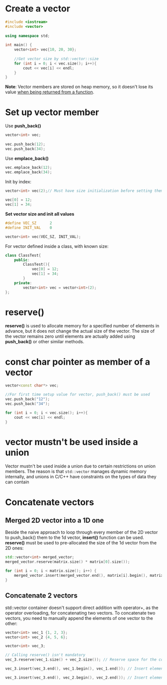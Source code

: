 # Create a vector
```cpp
#include <iostream>
#include <vector>
 
using namespace std;
 
int main() {
    vector<int> vec{10, 20, 30};
   
    //Get vector size by std::vector::size
    for (int i = 0; i < vec.size(); i++){
        cout << vec[i] << endl;
    }
}
```
**Note**: Vector members are stored on heap memory, so it doesn't lose its value [when being returned from a function](Vector%20and%20function.md#function-returns-vector).

# Set up vector member 
Use **push_back()**
```cpp
vector<int> vec;
 
vec.push_back(12);
vec.push_back(34);
```
Use **emplace_back()**
```cpp
vec.emplace_back(12);
vec.emplace_back(34);
```
Init by index:

```cpp
vector<int> vec(2);// Must have size initialization before setting them by index
   
vec[0] = 12;
vec[1] = 34;
```
**Set vector size and init all values**
```cpp
#define VEC_SZ      2
#define INIT_VAL    0

vector<int> vec(VEC_SZ, INIT_VAL);
```
For vector defined inside a class, with known size:
```cpp
class ClassTest{
    public:
        ClassTest(){
            vec[0] = 12;
            vec[1] = 34;
        }
    private:
        vector<int> vec = vector<int>(2);
};
```
# reserve()

**reserve()** is used to allocate memory for a specified number of elements in advance, but it does not change the actual size of the vector. The size of the vector remains zero until elements are actually added using **push_back()** or other similar methods.

# const char pointer as member of a vector

```cpp
vector<const char*> vec;

//For first time setup value for vector, push_back() must be used
vec.push_back("12");
vec.push_back("34");

for (int i = 0; i < vec.size(); i++){
    cout << vec[i] << endl;
}
```

# vector mustn't be used inside a union

Vector mustn't be used inside a union due to certain restrictions on union members. The reason is that ``std::vector`` manages dynamic memory internally, and unions in C/C++ have constraints on the types of data they can contain
# Concatenate vectors
## Merged 2D vector into a 1D one
Beside the naive approach to loop through every member of the 2D vector to push_back() them to the 1d vector, **insert()** function can be used. **reserve()** must be used to pre-allocated the size of the 1d vector from the 2D ones:
```cpp
std::vector<int> merged_vector;
merged_vector.reserve(matrix.size() * matrix[0].size());

for (int i = 0; i < matrix.size(); i++) {
    merged_vector.insert(merged_vector.end(), matrix[i].begin(), matrix[i].end());
}
```
## Concatenate 2 vectors
std::vector container doesn't support direct addition with operator+, as the operator overloading, for concatenating two vectors. To concatenate two vectors, you need to manually append the elements of one vector to the other:
```cpp
vector<int> vec_1 {1, 2, 3};
vector<int> vec_2 {4, 5, 6};

vector<int> vec_3;

// Calling reserve() isn't mandatory
vec_3.reserve(vec_1.size() + vec_2.size()); // Reserve space for the combined size to avoid multiple reallocations

vec_3.insert(vec_3.end(), vec_1.begin(), vec_1.end()); // Insert elements from the first vector

vec_3.insert(vec_3.end(), vec_2.begin(), vec_2.end()); // Insert elements from the second vector
```
